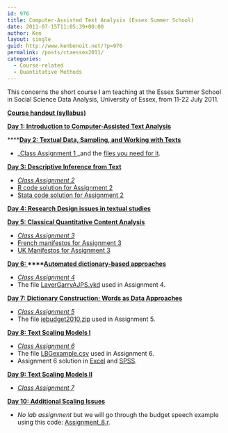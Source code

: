 ```yaml
---
id: 976
title: Computer-Assisted Text Analysis (Essex Summer School)
date: 2011-07-15T11:05:39+00:00
author: Ken
layout: single
guid: http://www.kenbenoit.net/?p=976
permalink: /posts/ctaessex2011/
categories:
  - Course-related
  - Quantitative Methods
---
```

This concerns the short course I am teaching at the Essex Summer School in Social Science Data Analysis, University of Essex, from 11-22 July 2011.

**[Course handout (syllabus)](http://www.kenbenoit.net/courses/ctaessex2011/CTA_Essex_syllabus_2011.pdf)**

**[Day 1: Introduction to Computer-Assisted Text Analysis](http://www.kenbenoit.net/courses/ctaessex2011/CTA_Essex_Day1.pdf)**

******[Day 2: Textual Data, Sampling, and Working with Texts](http://www.kenbenoit.net/courses/ctaessex2011/CTA_Essex_Day2.pdf)**

  * _[Class Assignment 1 ](http://www.kenbenoit.net/courses/ctaessex2011/Assignment_1.pdf)_and the [files you need for it](http://www.kenbenoit.net/courses/ctaessex2011/frenchtexts.zip).

**[Day 3: Descriptive Inference from Text](http://www.kenbenoit.net/courses/ctaessex2011/CTA_Essex_Day3.pdf)**

  * _[Class Assignment 2](http://www.kenbenoit.net/courses/ctaessex2011/Assignment_2.pdf)_
  * [R code solution for Assignment 2](http://www.kenbenoit.net/courses/ctaessex2011/Assignment_2.r)
  * [Stata code solution for Assignment 2](http://www.kenbenoit.net/courses/ctaessex2011/Assignment_2.do)

**[Day 4: Research Design issues in textual studies](http://www.kenbenoit.net/courses/ctaessex2011/CTA_Essex_Day4.pdf)**

******[Day 5: ](http://www.kenbenoit.net/courses/ctaessex2011/CTA_Essex_Day5.pdf)****[Classical Quantitative Content Analysis](http://www.kenbenoit.net/courses/ctaessex2011/CTA_Essex_Day5.pdf)**

  * _[Class Assignment 3](http://www.kenbenoit.net/courses/ctaessex2011/Assignment_3.pdf)_
  * [French manifestos for Assignment 3](http://www.kenbenoit.net/courses/ctaessex2011/FR_manifestos.zip)
  * [UK Manifestos for Assignment 3](http://www.kenbenoit.net/courses/ctaessex2011/UK_manifestos.zip)

**[Day 6: ](http://www.kenbenoit.net/courses/ctaessex2011/CTA_Essex_Day6.pdf)****[Automated dictionary-based approaches](http://www.kenbenoit.net/courses/ctaessex2011/CTA_Essex_Day6.pdf)**

  * _[Class Assignment 4](http://www.kenbenoit.net/courses/ctaessex2011/Assignment_4.pdf)_
  * The file [LaverGarryAJPS.ykd](http://www.kenbenoit.net/courses/ctaessex2011/LaverGarryAJPS.ykd) used in Assignment 4.

**[Day 7: Dictionary Construction; Words as Data Approaches](http://www.kenbenoit.net/courses/ctaessex2011/CTA_Essex_Day7.pdf)**

  * _[Class Assignment 5](http://www.kenbenoit.net/courses/ctaessex2011/Assignment_5.pdf)_
  * The file [iebudget2010.zip](http://www.kenbenoit.net/courses/ctaessex2011/iebudget2010.zip) used in Assignment 5.

**[Day 8: Text Scaling Models I](http://www.kenbenoit.net/courses/ctaessex2011/CTA_Essex_Day8a.pdf)**

  * _[Class Assignment 6](http://www.kenbenoit.net/courses/ctaessex2011/Assignment_6.pdf)_
  * The file [LBGexample.csv](http://www.kenbenoit.net/courses/ctaessex2011/LBGexample.csv) used in Assignment 6.
  * Assignment 6 solution in [Excel](http://www.kenbenoit.net/courses/ctaessex2011/Assignment_6.xls) and [SPSS](http://www.kenbenoit.net/courses/ctaessex2011/Assignment_6.sav).

**[Day 9: Text Scaling Models II](http://www.kenbenoit.net/courses/ctaessex2011/CTA_Essex_Day9.pdf)**

  * _[Class Assignment 7](http://www.kenbenoit.net/courses/ctaessex2011/Assignment_7.pdf)_

**[Day 10: Additional Scaling Issues](http://www.kenbenoit.net/courses/ctaessex2011/CTA_Essex_Day10.pdf)**

  * _No lab assignment_ but we will go through the budget speech example using this code: [Assignment_8.r](http://www.kenbenoit.net/courses/ctaessex2011/Assignment_8.r).

&nbsp;

&nbsp;

&nbsp;

&nbsp;

&nbsp;

&nbsp;

&nbsp;

